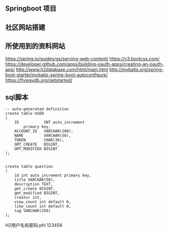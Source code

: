 ## Springboot 项目

## 社区网站搭建

## 所使用到的资料网站
https://spring.io/guides/gs/serving-web-content/
https://v3.bootcss.com/
https://developer.github.com/apps/building-oauth-apps/creating-an-oauth-app/
http://www.h2database.com/html/main.html
http://mybatis.org/spring-boot-starter/mybatis-spring-boot-autoconfigure/
https://flywaydb.org/getstarted/

## sql脚本
```
-- auto-generated definition
create table USER
(
    ID           INT auto_increment
        primary key,
    ACCOUNT_ID   VARCHAR(100),
    NAME         VARCHAR(50),
    TOKEN        CHAR(36),
    GMT_CREATE   BIGINT,
    GMT_MODIFIED BIGINT
);


```

```
create table question
(
	id int auto_increment primary key,
	title VARCHAR(50),
	description TEXT,
	gmt_create BIGINT,
	gmt_modified BIGINT,
	creator int,
	view_count int default 0,
	like_count int default 0,
	tag VARCHAR(256)
);
```



 H2用户名和密码:phl 123456
